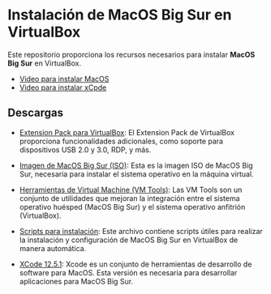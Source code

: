 # Instalación de MacOS Big Sur en VirtualBox

Este repositorio proporciona los recursos necesarios para instalar **MacOS Big Sur** en VirtualBox.

- [Video para instalar MacOS](https://youtu.be/pnuLc0mc06Q?si=_mRcR4xRpnH1Fquo)
- [Video para instalar xCpde](https://youtu.be/ImXnJKE0Wrg?si=Q9PVPkcjo_gkAMeW)
  
## Descargas

- [Extension Pack para VirtualBox](Oracle_VM_VirtualBox_Extension_Pack-7.0.16.vbox-extpack): El Extension Pack de VirtualBox proporciona funcionalidades adicionales, como soporte para dispositivos USB 2.0 y 3.0, RDP, y más.

- [Imagen de MacOS Big Sur (ISO)](https://www.mediafire.com/file/dbfod9u5q9ii9nd/macOS_Big_Sur_11.0.1_%252820B29%2529.iso/file): Esta es la imagen ISO de MacOS Big Sur, necesaria para instalar el sistema operativo en la máquina virtual.

- [Herramientas de Virtual Machine (VM Tools)](vmtools.zip): Las VM Tools son un conjunto de utilidades que mejoran la integración entre el sistema operativo huésped (MacOS Big Sur) y el sistema operativo anfitrión (VirtualBox).

- [Scripts para instalación](Scripts/README.MD): Este archivo contiene scripts útiles para realizar la instalación y configuración de MacOS Big Sur en VirtualBox de manera automática.

- [XCode 12.5.1](https://developer.apple.com/services-account/download?path=/Developer_Tools/Xcode_12.5.1/Xcode_12.5.1.xip): Xcode es un conjunto de herramientas de desarrollo de software para MacOS. Esta versión es necesaria para desarrollar aplicaciones para MacOS Big Sur.


 
